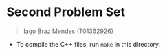 # Second Problem Set
> Iago Braz Mendes (T01362926)

- To compile the C++ files, run `make` in this directory.
